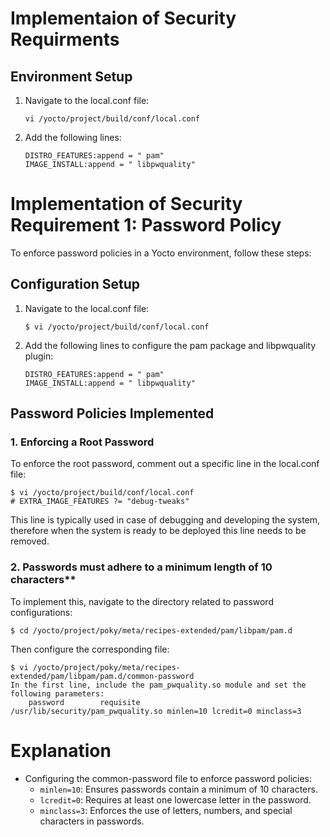 Implementaion of Security Requirments
=======================================

## Environment Setup

1. Navigate to the local.conf file:
    ```shell
    vi /yocto/project/build/conf/local.conf
    ```

2. Add the following lines:
    ```shell
    DISTRO_FEATURES:append = " pam"
    IMAGE_INSTALL:append = " libpwquality"
    ```

# Implementation of Security Requirement 1: Password Policy

To enforce password policies in a Yocto environment, follow these steps:

## Configuration Setup

1. Navigate to the local.conf file:
    ```shell
    $ vi /yocto/project/build/conf/local.conf
    ```

2. Add the following lines to configure the pam package and libpwquality plugin:
    ```shell
    DISTRO_FEATURES:append = " pam"
    IMAGE_INSTALL:append = " libpwquality"
    ```

## Password Policies Implemented

### 1. Enforcing a Root Password

To enforce the root password, comment out a specific line in the local.conf file:
```shell
$ vi /yocto/project/build/conf/local.conf
# EXTRA_IMAGE_FEATURES ?= "debug-tweaks"
```
This line is typically used in case of debugging and developing the system, therefore when the system is ready to be deployed this line needs to be removed.

### 2. Passwords must adhere to a minimum length of 10 characters**

To implement this, navigate to the directory related to password configurations:

```shell-session
$ cd /yocto/project/poky/meta/recipes-extended/pam/libpam/pam.d
```
Then configure the corresponding file:
```shell-session
$ vi /yocto/project/poky/meta/recipes-extended/pam/libpam/pam.d/common-password
In the first line, include the pam_pwquality.so module and set the following parameters:
	password        requisite         /usr/lib/security/pam_pwquality.so minlen=10 lcredit=0 minclass=3
```
# Explanation
- Configuring the common-password file to enforce password policies:
  - `minlen=10`: Ensures passwords contain a minimum of 10 characters.
  - `lcredit=0`: Requires at least one lowercase letter in the password.
  - `minclass=3`: Enforces the use of letters, numbers, and special characters in passwords.






